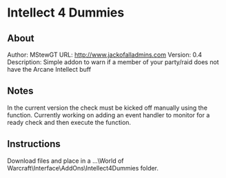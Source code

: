 # Intellect 4 Dummies

## About

Author: MStewGT
URL: http://www.jackofalladmins.com
Version: 0.4
Description: Simple addon to warn if a member of your party/raid does not have the Arcane Intellect buff

## Notes

In the current version the check must be kicked off manually using the function.
Currently working on adding an event handler to monitor for a ready check and then execute the function.

## Instructions

Download files and place in a ...\World of Warcraft\Interface\AddOns\Intellect4Dummies folder.